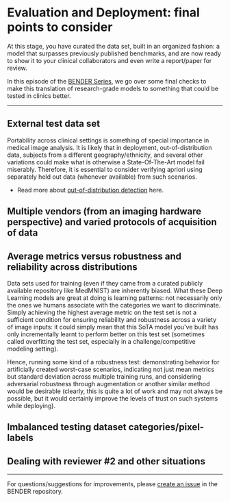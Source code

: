# Evaluation and Deployment: final points to consider

At this stage, you have curated the data set, built in an organized fashion: a model that surpasses previously published benchmarks, and are now ready to show it to your clinical collaborators and even write a report/paper for review. 

In this episode of the [BENDER Series](https://github.com/ubern-mia/bender), we go over some final checks to make this translation of research-grade models to something that could be tested in clinics better.

--------------------

## External test data set 

Portability across clinical settings is something of special importance in medical image analysis. It is likely that in deployment, out-of-distribution data, subjects from a different geography/ethnicity, and several other variations could make what is otherwise a State-Of-The-Art model fail miserably. Therefore, it is essential to consider verifying apriori using separately held out data (whenever available) from such scenarios.

* Read more about [out-of-distribution detection](https://ai.googleblog.com/2019/12/improving-out-of-distribution-detection.html) here. 

## Multiple vendors (from an imaging hardware perspective) and varied protocols of acquisition of data


## Average metrics versus robustness and reliability across distributions

Data sets used for training (even if they came from a curated publicly available repository like MedMNIST) are inherently biased. What these Deep Learning models are great at doing is learning patterns: not necessarily only the ones we humans associate with the categories we want to discriminate. Simply achieving the highest average metric on the test set is not a sufficient condition for ensuring reliability and robustness across a variety of image inputs: it could simply mean that this SoTA model you've built has only incrementally learnt to perform better on this test set (sometimes called overfitting the test set, especially in a challenge/competitive modeling setting). 

Hence, running some kind of a robustness test: demonstrating behavior for artificially created worst-case scenarios, indicating not just mean metrics but standard deviation across multiple training runs, and considering adversarial robustness through augmentation or another similar method would be desirable (clearly, this is quite a lot of work and may not always be possible, but it would certainly improve the levels of trust on such systems while deploying).

## Imbalanced testing dataset categories/pixel-labels


## Dealing with reviewer #2 and other situations


--------------------

For questions/suggestions for improvements, please [create an issue](https://github.com/ubern-mia/bender/issues) in the BENDER repository.

